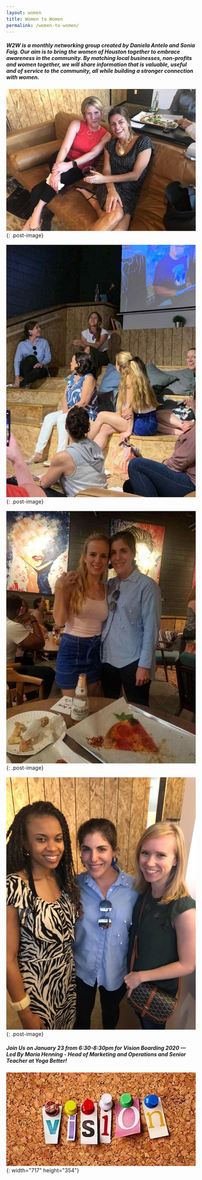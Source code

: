 ```yaml
---
layout: women
title: Women to Women
permalink: /women-to-women/
---
```


##### W2W is a monthly networking group created by Daniela Antelo and Sonia Faig. Our aim is to bring the women of Houston together to embrace awareness in the community. By matching local businesses, non-profits and women together, we will share information that is valuable, useful and of service to the community, all while building a stronger connection with women.

![](/img/women1.jpg){: .post-image}<br><br>![](/img/women2.jpg){: .post-image}<br><br>![](/img/women3.jpg){: .post-image}<br><br>![](/img/women4.jpg){: .post-image}

##### Join Us on January 23 from 6:30-8:30pm for Vision Boarding 2020 — Led By Maria Henning - Head of Marketing and Operations and Senior Teacher at Yoga Better\!

![](/uploads/daniw2w.JPG){: width="717" height="354"}